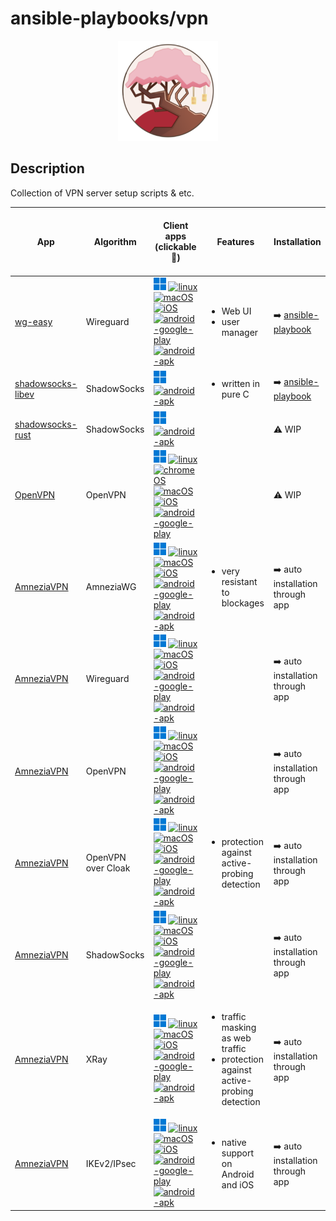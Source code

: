 # ansible-playbooks/vpn
<p align="center">
  <img src="https://github.com/Kseen715/imgs/blob/main/sakura_kharune.png?raw=true" width="160" height="160"/>
</p>

## Description
Collection of VPN server setup scripts & etc.

| App | Algorithm | </br>Client apps</br>(clickable💅)</br><img width=220/>| Features | </br>Installation</br><img width=80/> |
| --- | ------ | ------- | -------- | --- |
| [wg-easy](https://github.com/wg-easy/wg-easy) | Wireguard | [<img src="https://raw.githubusercontent.com/devicons/devicon/6910f0503efdd315c8f9b858234310c06e04d9c0/icons/windows11/windows11-original.svg" title="windows" height="20"/>](https://download.wireguard.com/windows-client/wireguard-installer.exe) [<img src="https://github.com/user-attachments/assets/29013655-1aa9-4743-8dff-94a334cb447a" title="linux" height="20"/>](https://www.wireguard.com/install/) [<img src="https://github.com/user-attachments/assets/6a6e0a55-4fc8-4a07-b5dc-2a304501ffd8" title="macOS" height="20"/>](https://itunes.apple.com/us/app/wireguard/id1451685025?ls=1&mt=12) [<img src="https://github.com/user-attachments/assets/40aee79a-f3e4-40dc-b67d-149b6810f481" title="iOS" height="20"/>](https://itunes.apple.com/us/app/wireguard/id1441195209?ls=1&mt=8) [<img src="https://github.com/user-attachments/assets/7c73febd-b16c-4fd0-92d2-bd94b0e75f9c" title="android-google-play" height="20"/>](https://play.google.com/store/apps/details?id=com.wireguard.android) [<img src="https://github.com/user-attachments/assets/7c73febd-b16c-4fd0-92d2-bd94b0e75f9c" title="android-apk" height="20"/>](https://download.wireguard.com/android-client/com.wireguard.android-unknown.apk) | <ul><li>Web UI</li><li>user manager</li></ul> | ➡️ [ansible-playbook](https://github.com/Kseen715/ansible-playbooks/blob/main/vpn/wireguard-docker-deb.yml) | 
| [shadowsocks-libev](https://github.com/shadowsocks/shadowsocks-libev) | ShadowSocks | [<img src="https://raw.githubusercontent.com/devicons/devicon/6910f0503efdd315c8f9b858234310c06e04d9c0/icons/windows11/windows11-original.svg" title="windows" height="20"/>](https://github.com/shadowsocks/shadowsocks-windows) [<img src="https://github.com/user-attachments/assets/7c73febd-b16c-4fd0-92d2-bd94b0e75f9c" title="android-apk" height="20"/>](https://github.com/shadowsocks/shadowsocks-android) | <ul><li>written in pure C</li></ul> | ➡️ [ansible-playbook](https://github.com/Kseen715/ansible-playbooks/blob/main/vpn/shadowsocks-libev-docker-deb.yml) |
| [shadowsocks-rust](https://github.com/shadowsocks/shadowsocks-rust) | ShadowSocks | [<img src="https://raw.githubusercontent.com/devicons/devicon/6910f0503efdd315c8f9b858234310c06e04d9c0/icons/windows11/windows11-original.svg" title="windows" height="20"/>](https://github.com/shadowsocks/shadowsocks-windows) [<img src="https://github.com/user-attachments/assets/7c73febd-b16c-4fd0-92d2-bd94b0e75f9c" title="android-apk" height="20"/>](https://github.com/shadowsocks/shadowsocks-android) ||⚠️ WIP|
| [OpenVPN](https://openvpn.net/) | OpenVPN | [<img src="https://raw.githubusercontent.com/devicons/devicon/6910f0503efdd315c8f9b858234310c06e04d9c0/icons/windows11/windows11-original.svg" title="windows" height="20"/>](https://openvpn.net/downloads/openvpn-connect-v3-windows.msi) [<img src="https://github.com/user-attachments/assets/29013655-1aa9-4743-8dff-94a334cb447a" title="linux" height="20"/>](https://openvpn.net/openvpn-client-for-linux/) [<img src="https://github.com/user-attachments/assets/1f7d1915-492b-415f-a692-6b73a85798f9" title="chromeOS" height="20"/>](https://play.google.com/store/apps/details?id=net.openvpn.openvpn) [<img src="https://github.com/user-attachments/assets/6a6e0a55-4fc8-4a07-b5dc-2a304501ffd8" title="macOS" height="20"/>](https://openvpn.net/downloads/openvpn-connect-v3-macos.dmg) [<img src="https://github.com/user-attachments/assets/40aee79a-f3e4-40dc-b67d-149b6810f481" title="iOS" height="20"/>](https://itunes.apple.com/us/app/openvpn-connect/id590379981?mt=8) [<img src="https://github.com/user-attachments/assets/7c73febd-b16c-4fd0-92d2-bd94b0e75f9c" title="android-google-play" height="20"/>](https://play.google.com/store/apps/details?id=net.openvpn.openvpn) ||⚠️ WIP|
| [AmneziaVPN](https://github.com/amnezia-vpn/amnezia-client) | AmneziaWG | [<img src="https://raw.githubusercontent.com/devicons/devicon/6910f0503efdd315c8f9b858234310c06e04d9c0/icons/windows11/windows11-original.svg" title="windows" height="20"/>](https://github.com/amnezia-vpn/amnezia-client/releases) [<img src="https://github.com/user-attachments/assets/29013655-1aa9-4743-8dff-94a334cb447a" title="linux" height="20"/>](https://github.com/amnezia-vpn/amnezia-client/releases) [<img src="https://github.com/user-attachments/assets/6a6e0a55-4fc8-4a07-b5dc-2a304501ffd8" title="macOS" height="20"/>](https://github.com/amnezia-vpn/amnezia-client/releases) [<img src="https://github.com/user-attachments/assets/40aee79a-f3e4-40dc-b67d-149b6810f481" title="iOS" height="20"/>](https://apps.apple.com/us/app/amneziavpn/id1600529900) [<img src="https://github.com/user-attachments/assets/7c73febd-b16c-4fd0-92d2-bd94b0e75f9c" title="android-google-play" height="20"/>](https://play.google.com/store/search?q=amnezia+vpn&c=apps) [<img src="https://github.com/user-attachments/assets/7c73febd-b16c-4fd0-92d2-bd94b0e75f9c" title="android-apk" height="20"/>](https://github.com/amnezia-vpn/amnezia-client/releases) | <ul><li>very resistant to blockages</li></ul> | ➡️ auto installation through app |
| [AmneziaVPN](https://github.com/amnezia-vpn/amnezia-client) | Wireguard | [<img src="https://raw.githubusercontent.com/devicons/devicon/6910f0503efdd315c8f9b858234310c06e04d9c0/icons/windows11/windows11-original.svg" title="windows" height="20"/>](https://github.com/amnezia-vpn/amnezia-client/releases) [<img src="https://github.com/user-attachments/assets/29013655-1aa9-4743-8dff-94a334cb447a" title="linux" height="20"/>](https://github.com/amnezia-vpn/amnezia-client/releases) [<img src="https://github.com/user-attachments/assets/6a6e0a55-4fc8-4a07-b5dc-2a304501ffd8" title="macOS" height="20"/>](https://github.com/amnezia-vpn/amnezia-client/releases) [<img src="https://github.com/user-attachments/assets/40aee79a-f3e4-40dc-b67d-149b6810f481" title="iOS" height="20"/>](https://apps.apple.com/us/app/amneziavpn/id1600529900) [<img src="https://github.com/user-attachments/assets/7c73febd-b16c-4fd0-92d2-bd94b0e75f9c" title="android-google-play" height="20"/>](https://play.google.com/store/search?q=amnezia+vpn&c=apps) [<img src="https://github.com/user-attachments/assets/7c73febd-b16c-4fd0-92d2-bd94b0e75f9c" title="android-apk" height="20"/>](https://github.com/amnezia-vpn/amnezia-client/releases) || ➡️ auto installation through app |
| [AmneziaVPN](https://github.com/amnezia-vpn/amnezia-client) | OpenVPN | [<img src="https://raw.githubusercontent.com/devicons/devicon/6910f0503efdd315c8f9b858234310c06e04d9c0/icons/windows11/windows11-original.svg" title="windows" height="20"/>](https://github.com/amnezia-vpn/amnezia-client/releases) [<img src="https://github.com/user-attachments/assets/29013655-1aa9-4743-8dff-94a334cb447a" title="linux" height="20"/>](https://github.com/amnezia-vpn/amnezia-client/releases) [<img src="https://github.com/user-attachments/assets/6a6e0a55-4fc8-4a07-b5dc-2a304501ffd8" title="macOS" height="20"/>](https://github.com/amnezia-vpn/amnezia-client/releases) [<img src="https://github.com/user-attachments/assets/40aee79a-f3e4-40dc-b67d-149b6810f481" title="iOS" height="20"/>](https://apps.apple.com/us/app/amneziavpn/id1600529900) [<img src="https://github.com/user-attachments/assets/7c73febd-b16c-4fd0-92d2-bd94b0e75f9c" title="android-google-play" height="20"/>](https://play.google.com/store/search?q=amnezia+vpn&c=apps) [<img src="https://github.com/user-attachments/assets/7c73febd-b16c-4fd0-92d2-bd94b0e75f9c" title="android-apk" height="20"/>](https://github.com/amnezia-vpn/amnezia-client/releases) || ➡️ auto installation through app |
| [AmneziaVPN](https://github.com/amnezia-vpn/amnezia-client) | OpenVPN over Cloak | [<img src="https://raw.githubusercontent.com/devicons/devicon/6910f0503efdd315c8f9b858234310c06e04d9c0/icons/windows11/windows11-original.svg" title="windows" height="20"/>](https://github.com/amnezia-vpn/amnezia-client/releases) [<img src="https://github.com/user-attachments/assets/29013655-1aa9-4743-8dff-94a334cb447a" title="linux" height="20"/>](https://github.com/amnezia-vpn/amnezia-client/releases) [<img src="https://github.com/user-attachments/assets/6a6e0a55-4fc8-4a07-b5dc-2a304501ffd8" title="macOS" height="20"/>](https://github.com/amnezia-vpn/amnezia-client/releases) [<img src="https://github.com/user-attachments/assets/40aee79a-f3e4-40dc-b67d-149b6810f481" title="iOS" height="20"/>](https://apps.apple.com/us/app/amneziavpn/id1600529900) [<img src="https://github.com/user-attachments/assets/7c73febd-b16c-4fd0-92d2-bd94b0e75f9c" title="android-google-play" height="20"/>](https://play.google.com/store/search?q=amnezia+vpn&c=apps) [<img src="https://github.com/user-attachments/assets/7c73febd-b16c-4fd0-92d2-bd94b0e75f9c" title="android-apk" height="20"/>](https://github.com/amnezia-vpn/amnezia-client/releases) | <ul><li>protection against active-probing detection</li></ul> | ➡️ auto installation through app |
| [AmneziaVPN](https://github.com/amnezia-vpn/amnezia-client) | ShadowSocks | [<img src="https://raw.githubusercontent.com/devicons/devicon/6910f0503efdd315c8f9b858234310c06e04d9c0/icons/windows11/windows11-original.svg" title="windows" height="20"/>](https://github.com/amnezia-vpn/amnezia-client/releases) [<img src="https://github.com/user-attachments/assets/29013655-1aa9-4743-8dff-94a334cb447a" title="linux" height="20"/>](https://github.com/amnezia-vpn/amnezia-client/releases) [<img src="https://github.com/user-attachments/assets/6a6e0a55-4fc8-4a07-b5dc-2a304501ffd8" title="macOS" height="20"/>](https://github.com/amnezia-vpn/amnezia-client/releases) [<img src="https://github.com/user-attachments/assets/40aee79a-f3e4-40dc-b67d-149b6810f481" title="iOS" height="20"/>](https://apps.apple.com/us/app/amneziavpn/id1600529900) [<img src="https://github.com/user-attachments/assets/7c73febd-b16c-4fd0-92d2-bd94b0e75f9c" title="android-google-play" height="20"/>](https://play.google.com/store/search?q=amnezia+vpn&c=apps) [<img src="https://github.com/user-attachments/assets/7c73febd-b16c-4fd0-92d2-bd94b0e75f9c" title="android-apk" height="20"/>](https://github.com/amnezia-vpn/amnezia-client/releases) || ➡️ auto installation through app |
| [AmneziaVPN](https://github.com/amnezia-vpn/amnezia-client) | XRay | [<img src="https://raw.githubusercontent.com/devicons/devicon/6910f0503efdd315c8f9b858234310c06e04d9c0/icons/windows11/windows11-original.svg" title="windows" height="20"/>](https://github.com/amnezia-vpn/amnezia-client/releases) [<img src="https://github.com/user-attachments/assets/29013655-1aa9-4743-8dff-94a334cb447a" title="linux" height="20"/>](https://github.com/amnezia-vpn/amnezia-client/releases) [<img src="https://github.com/user-attachments/assets/6a6e0a55-4fc8-4a07-b5dc-2a304501ffd8" title="macOS" height="20"/>](https://github.com/amnezia-vpn/amnezia-client/releases) [<img src="https://github.com/user-attachments/assets/40aee79a-f3e4-40dc-b67d-149b6810f481" title="iOS" height="20"/>](https://apps.apple.com/us/app/amneziavpn/id1600529900) [<img src="https://github.com/user-attachments/assets/7c73febd-b16c-4fd0-92d2-bd94b0e75f9c" title="android-google-play" height="20"/>](https://play.google.com/store/search?q=amnezia+vpn&c=apps) [<img src="https://github.com/user-attachments/assets/7c73febd-b16c-4fd0-92d2-bd94b0e75f9c" title="android-apk" height="20"/>](https://github.com/amnezia-vpn/amnezia-client/releases) | <ul><li>traffic masking as web traffic</li><li>protection against active-probing detection</li></ul> | ➡️ auto installation through app |
| [AmneziaVPN](https://github.com/amnezia-vpn/amnezia-client) | IKEv2/IPsec | [<img src="https://raw.githubusercontent.com/devicons/devicon/6910f0503efdd315c8f9b858234310c06e04d9c0/icons/windows11/windows11-original.svg" title="windows" height="20"/>](https://github.com/amnezia-vpn/amnezia-client/releases) [<img src="https://github.com/user-attachments/assets/29013655-1aa9-4743-8dff-94a334cb447a" title="linux" height="20"/>](https://github.com/amnezia-vpn/amnezia-client/releases) [<img src="https://github.com/user-attachments/assets/6a6e0a55-4fc8-4a07-b5dc-2a304501ffd8" title="macOS" height="20"/>](https://github.com/amnezia-vpn/amnezia-client/releases) [<img src="https://github.com/user-attachments/assets/40aee79a-f3e4-40dc-b67d-149b6810f481" title="iOS" height="20"/>](https://apps.apple.com/us/app/amneziavpn/id1600529900) [<img src="https://github.com/user-attachments/assets/7c73febd-b16c-4fd0-92d2-bd94b0e75f9c" title="android-google-play" height="20"/>](https://play.google.com/store/search?q=amnezia+vpn&c=apps) [<img src="https://github.com/user-attachments/assets/7c73febd-b16c-4fd0-92d2-bd94b0e75f9c" title="android-apk" height="20"/>](https://github.com/amnezia-vpn/amnezia-client/releases) | <ul><li>native support on Android and iOS</li></ul> | ➡️ auto installation through app |
